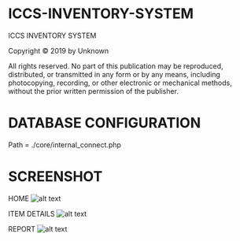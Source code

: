 # ICCS-INVENTORY-SYSTEM
ICCS INVENTORY SYSTEM

Copyright © 2019 by Unknown

All rights reserved. No part of this publication may be reproduced, distributed, or transmitted in any form or by any means, including photocopying, recording, or other electronic or mechanical methods, without the prior written permission of the publisher.

# DATABASE CONFIGURATION
Path = ./core/internal_connect.php

# SCREENSHOT

HOME
![alt text](https://raw.githubusercontent.com/yobibz/ICCS-INVENTORY-SYSTEM/master/homepage.PNG)

ITEM DETAILS
![alt text](https://raw.githubusercontent.com/yobibz/ICCS-INVENTORY-SYSTEM/master/item.PNG)

REPORT
![alt text](https://raw.githubusercontent.com/yobibz/ICCS-INVENTORY-SYSTEM/master/report.PNG)
